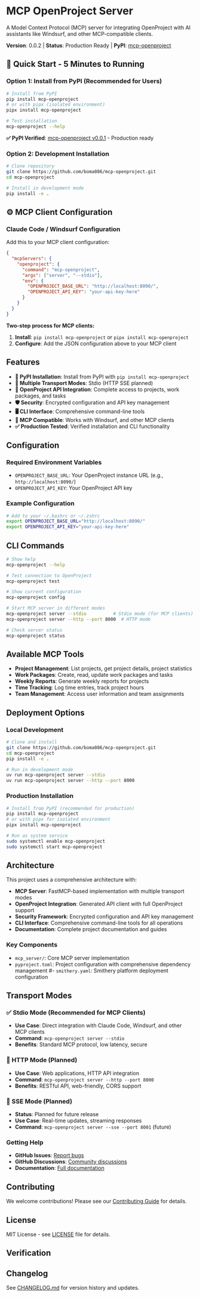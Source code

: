 # MCP OpenProject Server

A Model Context Protocol (MCP) server for integrating OpenProject with AI assistants like Windsurf, and other MCP-compatible clients.

**Version**: 0.0.2 | **Status**: Production Ready | **PyPI**: [mcp-openproject](https://pypi.org/project/mcp-openproject/)

## 🚀 Quick Start - 5 Minutes to Running

### Option 1: Install from PyPI (Recommended for Users)

```bash
# Install from PyPI
pip install mcp-openproject
# or with pipx (isolated environment)
pipx install mcp-openproject

# Test installation
mcp-openproject --help
```

**✅ PyPI Verified**: [mcp-openproject v0.0.1](https://pypi.org/project/mcp-openproject/0.0.1/) - Production ready

### Option 2: Development Installation

```bash
# Clone repository
git clone https://github.com/boma086/mcp-openproject.git
cd mcp-openproject

# Install in development mode
pip install -e .
```

## ⚙️ MCP Client Configuration

### Claude Code / Windsurf Configuration

Add this to your MCP client configuration:

```json
{
  "mcpServers": {
    "openproject": {
      "command": "mcp-openproject",
      "args": ["server", "--stdio"],
      "env": {
        "OPENPROJECT_BASE_URL": "http://localhost:8090/",
        "OPENPROJECT_API_KEY": "your-api-key-here"
      }
    }
  }
}
```

**Two-step process for MCP clients:**
1. **Install**: `pip install mcp-openproject` or `pipx install mcp-openproject`
2. **Configure**: Add the JSON configuration above to your MCP client

## Features

- **🚀 PyPI Installation**: Install from PyPI with `pip install mcp-openproject`
- **📡 Multiple Transport Modes**: Stdio (HTTP SSE planned)
- **🔗 OpenProject API Integration**: Complete access to projects, work packages, and tasks
- **🛡️ Security**: Encrypted configuration and API key management
- **🖥️ CLI Interface**: Comprehensive command-line tools
- **🎯 MCP Compatible**: Works with Windsurf, and other MCP clients
- **✅ Production Tested**: Verified installation and CLI functionality

## Configuration

### Required Environment Variables

- `OPENPROJECT_BASE_URL`: Your OpenProject instance URL (e.g., `http://localhost:8090/`)
- `OPENPROJECT_API_KEY`: Your OpenProject API key

### Example Configuration

```bash
# Add to your ~/.bashrc or ~/.zshrc
export OPENPROJECT_BASE_URL="http://localhost:8090/"
export OPENPROJECT_API_KEY="your-api-key-here"
```

## CLI Commands

```bash
# Show help
mcp-openproject --help

# Test connection to OpenProject
mcp-openproject test

# Show current configuration
mcp-openproject config

# Start MCP server in different modes
mcp-openproject server --stdio          # Stdio mode (for MCP clients)
mcp-openproject server --http --port 8000  # HTTP mode

# Check server status
mcp-openproject status
```

## Available MCP Tools

- **Project Management**: List projects, get project details, project statistics
- **Work Packages**: Create, read, update work packages and tasks
- **Weekly Reports**: Generate weekly reports for projects
- **Time Tracking**: Log time entries, track project hours
- **Team Management**: Access user information and team assignments

## Deployment Options

### Local Development

```bash
# Clone and install
git clone https://github.com/boma086/mcp-openproject.git
cd mcp-openproject
pip install -e .

# Run in development mode
uv run mcp-openproject server --stdio
uv run mcp-openproject server --http --port 8000
```

### Production Installation

```bash
# Install from PyPI (recommended for production)
pip install mcp-openproject
# or with pipx for isolated environment
pipx install mcp-openproject

# Run as system service
sudo systemctl enable mcp-openproject
sudo systemctl start mcp-openproject
```

## Architecture

This project uses a comprehensive architecture with:

- **MCP Server**: FastMCP-based implementation with multiple transport modes
- **OpenProject Integration**: Generated API client with full OpenProject support
- **Security Framework**: Encrypted configuration and API key management
- **CLI Interface**: Comprehensive command-line tools for all operations
- **Documentation**: Complete project documentation and guides

### Key Components

- `mcp_server/`: Core MCP server implementation
- `pyproject.toml`: Project configuration with comprehensive dependency management
#- `smithery.yaml`: Smithery platform deployment configuration

## Transport Modes

### ✅ Stdio Mode (Recommended for MCP Clients)
- **Use Case**: Direct integration with Claude Code, Windsurf, and other MCP clients
- **Command**: `mcp-openproject server --stdio`
- **Benefits**: Standard MCP protocol, low latency, secure

###  🚧  HTTP Mode (Planned)
- **Use Case**: Web applications, HTTP API integration
- **Command**: `mcp-openproject server --http --port 8000`
- **Benefits**: RESTful API, web-friendly, CORS support

### 🚧 SSE Mode (Planned)
- **Status**: Planned for future release
- **Use Case**: Real-time updates, streaming responses
- **Command**: `mcp-openproject server --sse --port 8001` (future)

### Getting Help
- **GitHub Issues**: [Report bugs](https://github.com/boma086/mcp-openproject/issues)
- **GitHub Discussions**: [Community discussions](https://github.com/boma086/mcp-openproject/discussions)
- **Documentation**: [Full documentation](https://github.com/boma086/mcp-openproject/tree/main/docs)

## Contributing

We welcome contributions! Please see our [Contributing Guide](CONTRIBUTING.md) for details.

## License

MIT License - see [LICENSE](LICENSE) file for details.

## Verification

## Changelog

See [CHANGELOG.md](CHANGELOG.md) for version history and updates.